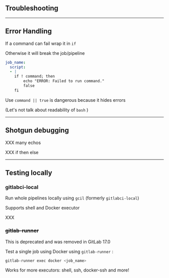 <!-- .slide: id="gitlab_troubleshooting" class="vertical-center" -->

<i class="fa-duotone fa-bug fa-8x fa-duotone-colors" style="float: right; color: grey;"></i>

## Troubleshooting

---

## Error Handling

If a command can fail wrap it in `if`

Otherwise it will break the job/pipeline

```yaml
job_name:
  script:
  - |
    if ! command; then
        echo "ERROR: Failed to run command."
        false
    fi
```

Use `command || true` is dangerous because it hides errors

(Let's not talk about readability of `bash` <i class="fa-duotone fa-face-sad-cry"></i>)

---

## Shotgun debugging

XXX many echos

XXX if then else

---

## Testing locally

### gitlabci-local

Run whole pipelines locally using `gcil` (formerly `gitlabci-local`) [](https://gitlab.com/RadianDevCore/tools/gcil)

Supports shell and Docker executor

XXX

### ~~gitlab-runner~~

<i class="fa-duotone fa-triangle-exclamation"></i> This is deprecated and was removed in GitLab 17.0 [](https://docs.gitlab.com/ee/update/deprecations.html#the-gitlab-runner-exec-command-is-deprecated)

Test a single job using Docker using `gitlab-runner` [](https://gitlab.com/gitlab-org/gitlab-runner):

```bash
gitlab-runner exec docker <job_name>
```

Works for more executors: shell, ssh, docker-ssh and more!
